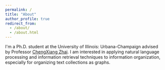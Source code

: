 ```yaml
---
permalink: /
title: "About"
author_profile: true
redirect_from: 
  - /about/
  - /about.html
---
```


I'm a Ph.D. student at the University of Illinois: Urbana-Champaign advised by Professor [ChengXiang Zhai](https://czhai.cs.illinois.edu/). I am interested in applying natural language processing and information retrieval techniques to information organization, especially for organizing text collections as graphs. 
